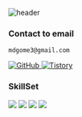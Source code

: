 ![header](https://capsule-render.vercel.app/api?type=waving&color=auto&height=300&section=header&text=Engineer&fontSize=80&animation=fadeIn&fontAlignY=30&desc=Study%20for%20Engineer%20Skill&descAlignY=51&descAlign=62)

### Contact to email
```
mdgome3@gmail.com
```

<a href = "https://github.com/mdgome"><img alt="GitHub" src ="https://img.shields.io/badge/GitHub-181717.svg?&style=for-the-badge&logo=GitHub&logoColor=white"/>
</a> <a href = "https://mdgome.tistory.com/"> <img alt="Tistory" src ="https://img.shields.io/badge/Tistory-white.svg?&style=for-the-badge"/></a>




### SkillSet
<img src ="https://img.shields.io/badge/ELK Stack-005571?style=for-the-badge&logo=Elastic Stack&logoColor=white"> <img src ="https://img.shields.io/badge/Python-3776AB?style=for-the-badge&logo=Python&logoColor=white"> <img src ="https://img.shields.io/badge/Kafka-231F20?style=for-the-badge&logo=Apache Kafka&logoColor=white"> <img src ="https://img.shields.io/badge/Docker-2496ED?style=for-the-badge&logo=Docker&logoColor=white"> 
